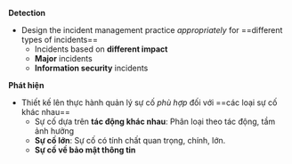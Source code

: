 **Detection**
- Design the incident management practice *appropriately* for ==different types of incidents==
	- Incidents based on **different impact**
	- **Major** incidents
	- **Information security** incidents

**Phát hiện**
- Thiết kế lên thực hành quản lý sự cố *phù hợp* đối với ==các loại sự cố khác nhau==
	- Sự cố dựa trên **tác động khác nhau**: Phân loại theo tác động, tầm ảnh hưởng
	- **Sự cố lớn**: Sự cố có tính chất quan trọng, chính, lớn.
	- **Sự cố về bảo mật thông tin**
